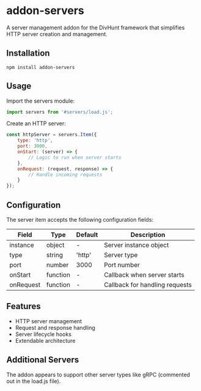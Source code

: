 # addon-servers

A server management addon for the DivHunt framework that simplifies HTTP server creation and management.

## Installation

```
npm install addon-servers
```

## Usage

Import the servers module:

```javascript
import servers from '#servers/load.js';
```

Create an HTTP server:

```javascript
const httpServer = servers.Item({
    type: 'http',
    port: 3000,
    onStart: (server) => {
        // Logic to run when server starts
    },
    onRequest: (request, response) => {
        // Handle incoming requests
    }
});
```

## Configuration

The server item accepts the following configuration fields:

| Field | Type | Default | Description |
|-------|------|---------|-------------|
| instance | object | - | Server instance object |
| type | string | 'http' | Server type |
| port | number | 3000 | Port number |
| onStart | function | - | Callback when server starts |
| onRequest | function | - | Callback for handling requests |

## Features

- HTTP server management
- Request and response handling
- Server lifecycle hooks
- Extendable architecture

## Additional Servers

The addon appears to support other server types like gRPC (commented out in the load.js file).